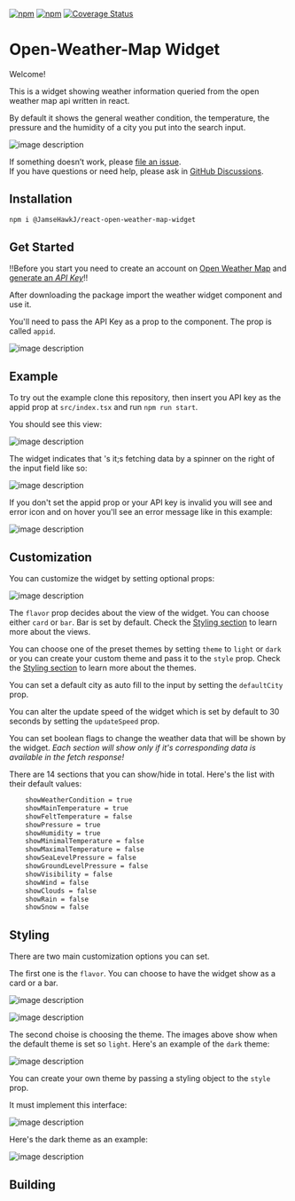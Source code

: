 [![npm](https://img.shields.io/badge/npm-v1.0.0-blue)](https://www.npmjs.com/package/dynamodb-onetable)
[![npm](https://img.shields.io/badge/License-MIT-green)](https://www.npmjs.com/package/dynamodb-onetable)
[![Coverage Status](https://coveralls.io/repos/github/JamesHawkJ/open-weather-map-widget/badge.svg?branch=main)](https://coveralls.io/github/JamesHawkJ/open-weather-map-widget?branch=main)

# Open-Weather-Map Widget

Welcome!

This is a widget showing weather information queried from the open weather map api written in react.

By default it shows the general weather condition, the temperature, the pressure and the humidity of a city you put into the search input.

![image description](assets/app_default_view.png)


If something doesn’t work, please [file an issue](https://github.com/JamesHawkJ/react-open-weather-map-widget/issues/new).<br>
If you have questions or need help, please ask in [GitHub Discussions](https://github.com/JamesHawkJ/react-open-weather-map-widget/discussions).

## Installation

```sh
npm i @JamseHawkJ/react-open-weather-map-widget
```

## Get Started

!!Before you start you need to create an account on [Open Weather Map](https://openweathermap.org/) and [generate an *API Key*](https://home.openweathermap.org/api_keys)!!

After downloading the package import the weather widget component and use it.

You'll need to pass the API Key as a prop to the component. The prop is called `appid`.

![image description](assets/app_minimum_props.png)


## Example

To try out the example clone this repository, then insert you API key as the appid prop at `src/index.tsx` and run `npm run start`.

You should see this view:

![image description](assets/initial_app_view_no_default.png)

The widget indicates that 's it;s fetching data by a spinner on the right of the input field like so:

![image description](assets/loading_indication.png)

If you don't set the appid prop or your API key is invalid you will see and error icon and on hover you'll see an error message like in this example:

![image description](assets/error_indication.png)


## Customization

You can customize the widget by setting optional props:

![image description](assets/app_default_props.png)

The `flavor` prop decides about the view of the widget. You can choose either `card` or `bar`. Bar is set by default. Check the [Styling section](#Styling) to learn more about the views.

You can choose one of the preset themes by setting `theme` to `light` or `dark` or you can create your custom theme and pass it to the `style` prop. Check the [Styling section](#Styling) to learn more about the themes.

You can set a default city as auto fill to the input by setting the `defaultCity` prop.

You can alter the update speed of the widget which is set by default to 30 seconds by setting the `updateSpeed` prop.

You can set boolean flags to change the weather data that will be shown by the widget. *Each section will show only if it's corresponding data is available in the fetch response!*

There are 14 sections that you can show/hide in total. Here's the list with their default values:

```sh
    showWeatherCondition = true
    showMainTemperature = true
    showFeltTemperature = false
    showPressure = true
    showHumidity = true
    showMinimalTemperature = false
    showMaximalTemperature = false
    showSeaLevelPressure = false
    showGroundLevelPressure = false
    showVisibility = false
    showWind = false
    showClouds = false
    showRain = false
    showSnow = false
```


## Styling

There are two main customization options you can set.

The first one is the `flavor`. You can choose to have the widget show as a card or a bar.

![image description](assets/app_bar_view.png)

![image description](assets/app_card_view.png)

The second choise is choosing the theme. The images above show when the default theme is set so `light`. Here's an example of the `dark` theme:

![image description](assets/app_card_view_dark_theme.png)

You can create your own theme by passing a styling object to the `style` prop.

It must implement this interface:

![image description](assets/theme_interface.png)

Here's the dark theme as an example:

![image description](assets/theme_example.png)


## Building


